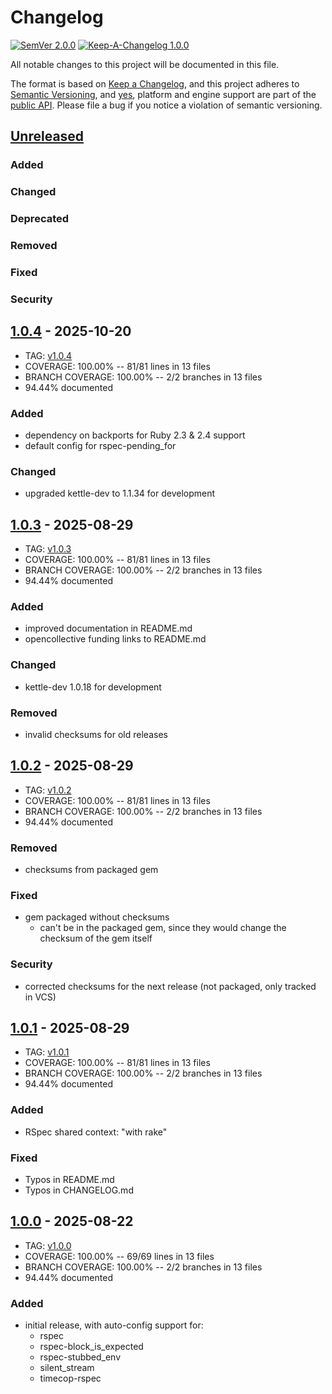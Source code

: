 # Changelog

[![SemVer 2.0.0][📌semver-img]][📌semver] [![Keep-A-Changelog 1.0.0][📗keep-changelog-img]][📗keep-changelog]

All notable changes to this project will be documented in this file.

The format is based on [Keep a Changelog][📗keep-changelog],
and this project adheres to [Semantic Versioning](https://semver.org/spec/v2.0.0.html),
and [yes][📌major-versions-not-sacred], platform and engine support are part of the [public API][📌semver-breaking].
Please file a bug if you notice a violation of semantic versioning.

[📌semver]: https://semver.org/spec/v2.0.0.html
[📌semver-img]: https://img.shields.io/badge/semver-2.0.0-FFDD67.svg?style=flat
[📌semver-breaking]: https://github.com/semver/semver/issues/716#issuecomment-869336139
[📌major-versions-not-sacred]: https://tom.preston-werner.com/2022/05/23/major-version-numbers-are-not-sacred.html
[📗keep-changelog]: https://keepachangelog.com/en/1.0.0/
[📗keep-changelog-img]: https://img.shields.io/badge/keep--a--changelog-1.0.0-FFDD67.svg?style=flat

## [Unreleased]

### Added

### Changed

### Deprecated

### Removed

### Fixed

### Security

## [1.0.4] - 2025-10-20

- TAG: [v1.0.4][1.0.4t]
- COVERAGE: 100.00% -- 81/81 lines in 13 files
- BRANCH COVERAGE: 100.00% -- 2/2 branches in 13 files
- 94.44% documented

### Added

- dependency on backports for Ruby 2.3 & 2.4 support
- default config for rspec-pending_for

### Changed

- upgraded kettle-dev to 1.1.34 for development

## [1.0.3] - 2025-08-29

- TAG: [v1.0.3][1.0.3t]
- COVERAGE: 100.00% -- 81/81 lines in 13 files
- BRANCH COVERAGE: 100.00% -- 2/2 branches in 13 files
- 94.44% documented

### Added

- improved documentation in README.md
- opencollective funding links to README.md

### Changed

- kettle-dev 1.0.18 for development

### Removed

- invalid checksums for old releases

## [1.0.2] - 2025-08-29

- TAG: [v1.0.2][1.0.2t]
- COVERAGE: 100.00% -- 81/81 lines in 13 files
- BRANCH COVERAGE: 100.00% -- 2/2 branches in 13 files
- 94.44% documented

### Removed

- checksums from packaged gem

### Fixed

- gem packaged without checksums
  - can't be in the packaged gem, since they would change the checksum of the gem itself

### Security

- corrected checksums for the next release (not packaged, only tracked in VCS)

## [1.0.1] - 2025-08-29

- TAG: [v1.0.1][1.0.1t]
- COVERAGE: 100.00% -- 81/81 lines in 13 files
- BRANCH COVERAGE: 100.00% -- 2/2 branches in 13 files
- 94.44% documented

### Added

- RSpec shared context: "with rake"

### Fixed

- Typos in README.md
- Typos in CHANGELOG.md

## [1.0.0] - 2025-08-22

- TAG: [v1.0.0][1.0.0t]
- COVERAGE: 100.00% -- 69/69 lines in 13 files
- BRANCH COVERAGE: 100.00% -- 2/2 branches in 13 files
- 94.44% documented

### Added

- initial release, with auto-config support for:
  - rspec
  - rspec-block_is_expected
  - rspec-stubbed_env
  - silent_stream
  - timecop-rspec

[Unreleased]: https://github.com/kettle-rb/kettle-test/compare/v1.0.4...HEAD
[1.0.4]: https://github.com/kettle-rb/kettle-test/compare/v1.0.3...v1.0.4
[1.0.4t]: https://github.com/kettle-rb/kettle-test/releases/tag/v1.0.4
[1.0.3]: https://github.com/kettle-rb/kettle-test/compare/v1.0.2...v1.0.3
[1.0.3t]: https://github.com/kettle-rb/kettle-test/releases/tag/v1.0.3
[1.0.2]: https://github.com/kettle-rb/kettle-test/compare/v1.0.1...v1.0.2
[1.0.2t]: https://github.com/kettle-rb/kettle-test/releases/tag/v1.0.2
[1.0.1]: https://github.com/kettle-rb/kettle-test/compare/v1.0.0...v1.0.1
[1.0.1t]: https://github.com/kettle-rb/kettle-test/releases/tag/v1.0.1
[1.0.0]: https://github.com/kettle-rb/kettle-test/compare/baed02cf1ca1e0e8c75c11fd188edaf1a4f5f08b...v1.0.0
[1.0.0t]: https://github.com/kettle-rb/kettle-test/releases/tag/v1.0.0
